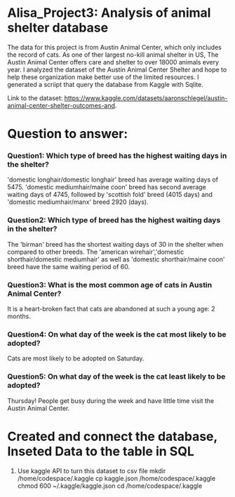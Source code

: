 # Alisa_Project3: Analysis of animal shelter database

The data for this project is from Austin Animal Center, which only includes the record of cats. As one of ther largest no-kill animal shelter in US, The Austin Animal Center offers care and shelter to over 18000 animals every year.  I analyzed the dataset of the Austin Animal Center Shelter and hope to help these organization make better use of the limited resources. I generated a scriipt that query the database from Kaggle with Sqlite. 

Link to the dataset: https://www.kaggle.com/datasets/aaronschlegel/austin-animal-center-shelter-outcomes-and.

# Question to answer: 

### Question1: Which type of breed has the highest waiting days in the shelter?
'domestic longhair/domestic longhair' breed has average waiting days of 5475. 'domestic mediumhair/maine coon' breed has second average waiting days of 4745, followed by 'scottish fold' breed (4015 days) and 'domestic mediumhair/manx' breed 2920 (days). 


### Question2: Which type of breed has the highest waiting days in the shelter?
The 'birman' breed has the shortest waiting days of 30 in the shelter when compared to other breeds. The 'american wirehair','domestic shorthair/domestic mediumhair' as well as 'domestic shorthair/maine coon' breed have the same waiting period of 60. 

### Question3: What is the most common age of cats in Austin Animal Center?
It is a heart-broken fact that cats are abandoned at such a young age: 2 months.

### Question4: On what day of the week is the cat most likely to be adopted?
Cats are most likely to be adopted on Saturday. 


### Question5: On what day of the week is the cat least likely to be adopted?
Thursday! People get busy during the week and have little time visit the Austin Animal Center. 

# Created and connect the database, Inseted Data to the table in SQL
1.  Use kaggle API to turn this dataset to csv file
mkdir /home/codespace/.kaggle
cp kaggle.json /home/codespace/.kaggle
chmod 600 ~/.kaggle/kaggle.json
cd /home/codespace/.kaggle







